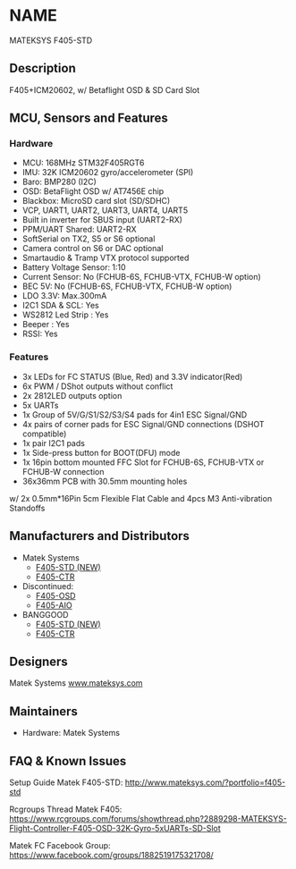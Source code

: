 # NAME
MATEKSYS F405-STD


## Description
F405+ICM20602, w/ Betaflight OSD & SD Card Slot 


## MCU, Sensors and Features

### Hardware

* MCU: 168MHz STM32F405RGT6
* IMU: 32K ICM20602 gyro/accelerometer (SPI)
* Baro: BMP280 (I2C)
* OSD: BetaFlight OSD w/ AT7456E chip
* Blackbox: MicroSD card slot (SD/SDHC)
* VCP, UART1, UART2, UART3, UART4, UART5
* Built in inverter for SBUS input (UART2-RX)
* PPM/UART Shared: UART2-RX
* SoftSerial on TX2, S5 or S6 optional
* Camera control on S6 or DAC optional
* Smartaudio & Tramp VTX protocol supported
* Battery Voltage Sensor: 1:10
* Current Sensor: No (FCHUB-6S, FCHUB-VTX, FCHUB-W option)
* BEC 5V: No (FCHUB-6S, FCHUB-VTX, FCHUB-W option)
* LDO 3.3V: Max.300mA
* I2C1 SDA & SCL: Yes
* WS2812 Led Strip : Yes
* Beeper : Yes
* RSSI: Yes

### Features

* 3x LEDs for FC STATUS (Blue, Red) and 3.3V indicator(Red)
* 6x PWM / DShot outputs without conflict
* 2x 2812LED outputs option
* 5x UARTs
* 1x Group of 5V/G/S1/S2/S3/S4 pads for 4in1 ESC Signal/GND
* 4x pairs of corner pads for ESC Signal/GND connections (DSHOT compatible)
* 1x pair I2C1 pads
* 1x Side-press button for BOOT(DFU) mode
* 1x 16pin bottom mounted FFC Slot for FCHUB-6S, FCHUB-VTX or FCHUB-W connection
* 36x36mm PCB with 30.5mm mounting holes

w/ 2x 0.5mm*16Pin 5cm Flexible Flat Cable and 4pcs M3 Anti-vibration Standoffs

## Manufacturers and Distributors
* Matek Systems
  * [F405-STD (NEW)](http://www.mateksys.com/?portfolio=f405-std)
  * [F405-CTR](http://www.mateksys.com/?portfolio=f405-ctr)
* Discontinued:
  * [F405-OSD](http://www.mateksys.com/?portfolio=f405-osd)
  * [F405-AIO](http://www.mateksys.com/?portfolio=f405-aio)
* BANGGOOD
  * [F405-STD (NEW)](https://www.banggood.com/Matek-F405-OSD-BetaFlight-STM32F405-Flight-Controller-Built-in-OSD-Inverter-for-RC-Multirotor-FPV-Racing-Drone-p-1141282.html)
  * [F405-CTR](http://www.banggood.com/Matek-Systems-BetaFlight-F405-AIO-STM32F405-Flight-Controller-Built-in-PDB-5V2A-9V2A-Dual-BEC-p-1165338.html)

## Designers
Matek Systems www.mateksys.com

## Maintainers
* Hardware: Matek Systems

## FAQ & Known Issues

Setup Guide Matek F405-STD: http://www.mateksys.com/?portfolio=f405-std

Rcgroups Thread Matek F405: https://www.rcgroups.com/forums/showthread.php?2889298-MATEKSYS-Flight-Controller-F405-OSD-32K-Gyro-5xUARTs-SD-Slot

Matek FC Facebook Group: https://www.facebook.com/groups/1882519175321708/
